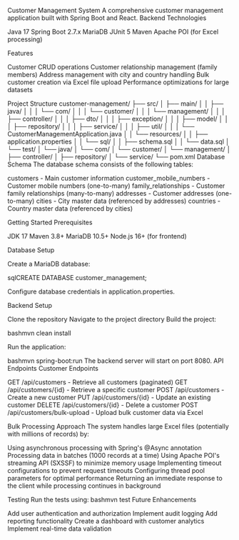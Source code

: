 Customer Management System
A comprehensive customer management application built with Spring Boot and React.
Backend Technologies

Java 17
Spring Boot 2.7.x
MariaDB
JUnit 5
Maven
Apache POI (for Excel processing)

Features

Customer CRUD operations
Customer relationship management (family members)
Address management with city and country handling
Bulk customer creation via Excel file upload
Performance optimizations for large datasets

Project Structure
customer-management/
├── src/
│   ├── main/
│   │   ├── java/
│   │   │   └── com/
│   │   │       └── customer/
│   │   │           └── management/
│   │   │               ├── controller/
│   │   │               ├── dto/
│   │   │               ├── exception/
│   │   │               ├── model/
│   │   │               ├── repository/
│   │   │               ├── service/
│   │   │               ├── util/
│   │   │               └── CustomerManagementApplication.java
│   │   └── resources/
│   │       ├── application.properties
│   │       └── sql/
│   │           ├── schema.sql
│   │           └── data.sql
│   └── test/
│       └── java/
│           └── com/
│               └── customer/
│                   └── management/
│                       ├── controller/
│                       ├── repository/
│                       └── service/
└── pom.xml
Database Schema
The database schema consists of the following tables:

customers - Main customer information
customer_mobile_numbers - Customer mobile numbers (one-to-many)
family_relationships - Customer family relationships (many-to-many)
addresses - Customer addresses (one-to-many)
cities - City master data (referenced by addresses)
countries - Country master data (referenced by cities)

Getting Started
Prerequisites

JDK 17
Maven 3.8+
MariaDB 10.5+
Node.js 16+ (for frontend)

Database Setup

Create a MariaDB database:

sqlCREATE DATABASE customer_management;

Configure database credentials in application.properties.

Backend Setup

Clone the repository
Navigate to the project directory
Build the project:

bashmvn clean install

Run the application:

bashmvn spring-boot:run
The backend server will start on port 8080.
API Endpoints
Customer Endpoints

GET /api/customers - Retrieve all customers (paginated)
GET /api/customers/{id} - Retrieve a specific customer
POST /api/customers - Create a new customer
PUT /api/customers/{id} - Update an existing customer
DELETE /api/customers/{id} - Delete a customer
POST /api/customers/bulk-upload - Upload bulk customer data via Excel

Bulk Processing Approach
The system handles large Excel files (potentially with millions of records) by:

Using asynchronous processing with Spring's @Async annotation
Processing data in batches (1000 records at a time)
Using Apache POI's streaming API (SXSSF) to minimize memory usage
Implementing timeout configurations to prevent request timeouts
Configuring thread pool parameters for optimal performance
Returning an immediate response to the client while processing continues in background

Testing
Run the tests using:
bashmvn test
Future Enhancements

Add user authentication and authorization
Implement audit logging
Add reporting functionality
Create a dashboard with customer analytics
Implement real-time data validation